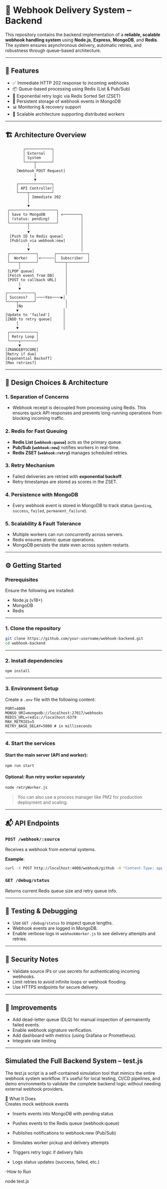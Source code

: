 # 📡 Webhook Delivery System – Backend

This repository contains the backend implementation of a **reliable, scalable webhook handling system** using **Node.js**, **Express**, **MongoDB**, and **Redis**. The system ensures asynchronous delivery, automatic retries, and robustness through queue-based architecture.

---

## 🧩 Features

- ✅ Immediate HTTP 202 response to incoming webhooks
- 📦 Queue-based processing using Redis (List & Pub/Sub)
- 🔁 Exponential retry logic via Redis Sorted Set (ZSET)
- 🧠 Persistent storage of webhook events in MongoDB
- 📊 Monitoring & recovery support
- 🚀 Scalable architecture supporting distributed workers

---

## 🏗️ Architecture Overview

```
        ┌────────────┐
        │ External   │
        │ System     │
        └────┬───────┘
             │
     [Webhook POST Request]
             │
             ▼
     ┌───────────────┐
     │ API Controller│
     └────┬──────────┘
          │ Immediate 202
          │
          ▼
 ┌─────────────────────┐
 │ Save to MongoDB     │ <────────┐
 │ (status: pending)   │          │
 └────────┬────────────┘          │
          │                       │
          ▼                       │
  [Push ID to Redis queue]        │
  [Publish via webhook:new]       │
          │                       │
          ▼                       │
 ┌────────────┐       ┌──────────────┐
 │  Worker    │<──────│  Subscriber  │
 └────┬───────┘       └────┬─────────┘
      │                    │
 [LPOP queue]              │
 [Fetch event from DB]     │
 [POST to callback URL]    │
      │                    │
      ▼                    │
┌────────────┐             │
│ Success?   │────Yes────▶│
└────┬───────┘             │
     │No                   │
     ▼                    │
[Update to 'failed']      │
[ZADD to retry queue]     │
     │                    │
     ▼                    │
 ┌────────────┐
 │ Retry Loop │
 └────┬───────┘
      ▼
[ZRANGEBYSCORE]
[Retry if due]
[Exponential Backoff]
[Max retries?]

```

---

## 🧠 Design Choices & Architecture

### 1. **Separation of Concerns**
- Webhook receipt is decoupled from processing using Redis. This ensures quick API responses and prevents long-running operations from blocking incoming traffic.

### 2. **Redis for Fast Queuing**
- **Redis List (`webhook:queue`)** acts as the primary queue.
- **Pub/Sub (`webhook:new`)** notifies workers in real-time.
- **Redis ZSET (`webhook:retry`)** manages scheduled retries.

### 3. **Retry Mechanism**
- Failed deliveries are retried with **exponential backoff**.
- Retry timestamps are stored as scores in the ZSET.

### 4. **Persistence with MongoDB**
- Every webhook event is stored in MongoDB to track status (`pending`, `success`, `failed`, `permanent_failure`).

### 5. **Scalability & Fault Tolerance**
- Multiple workers can run concurrently across servers.
- Redis ensures atomic queue operations.
- MongoDB persists the state even across system restarts.

---

## ⚙️ Getting Started

### Prerequisites

Ensure the following are installed:

- Node.js (v18+)
- MongoDB
- Redis

---

### 1. Clone the repository

```bash
git clone https://github.com/your-username/webhook-backend.git
cd webhook-backend
```

---

### 2. Install dependencies

```bash
npm install
```

---

### 3. Environment Setup

Create a `.env` file with the following content:

```env
PORT=4000
MONGO_URI=mongodb://localhost:27017/webhooks
REDIS_URL=redis://localhost:6379
MAX_RETRIES=5
RETRY_BASE_DELAY=5000 # in milliseconds
```

---

### 4. Start the services

#### Start the main server (API and worker):

```bash
npm run start
```

#### Optional: Run retry worker separately

```bash
node retryWorker.js
```

> You can also use a process manager like PM2 for production deployment and scaling.

---

## 📬 API Endpoints

### `POST /webhook/:source`

Receives a webhook from external systems.

**Example**:

```bash
curl -X POST http://localhost:4000/webhook/github -H "Content-Type: application/json" -d '{"message":"build success"}'
```

### `GET /debug/status`

Returns current Redis queue size and retry queue info.

---

## 🧪 Testing & Debugging

- Use `GET /debug/status` to inspect queue lengths.
- Webhook events are logged in MongoDB.
- Enable verbose logs in `webhookWorker.js` to see delivery attempts and retries.

---

## 🔐 Security Notes

- Validate source IPs or use secrets for authenticating incoming webhooks.
- Limit retries to avoid infinite loops or webhook flooding.
- Use HTTPS endpoints for secure delivery.

---

## 🏁 Improvements

- Add dead-letter queue (DLQ) for manual inspection of permanently failed events.
- Enable webhook signature verification.
- Add dashboard with metrics (using Grafana or Prometheus).
- Integrate rate limiting 

---

##  Simulated the Full Backend System – test.js  

The test.js script is a self-contained simulation tool that mimics the entire webhook system workflow. It's useful for local testing, CI/CD pipelines, and demo environments to validate the complete backend logic without needing external webhook providers.  
  
🔁 What It Does  
Creates mock webhook events  

- Inserts events into MongoDB with pending status  

- Pushes events to the Redis queue (webhook:queue)  

- Publishes notifications to webhook:new (Pub/Sub)  

- Simulates worker pickup and delivery attempts  

- Triggers retry logic if delivery fails  

- Logs status updates (success, failed, etc.)  

-How to Run

node test.js
